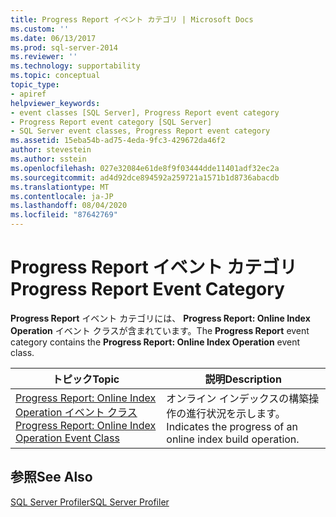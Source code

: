 ```yaml
---
title: Progress Report イベント カテゴリ | Microsoft Docs
ms.custom: ''
ms.date: 06/13/2017
ms.prod: sql-server-2014
ms.reviewer: ''
ms.technology: supportability
ms.topic: conceptual
topic_type:
- apiref
helpviewer_keywords:
- event classes [SQL Server], Progress Report event category
- Progress Report event category [SQL Server]
- SQL Server event classes, Progress Report event category
ms.assetid: 15eba54b-ad75-4eda-9fc3-429672da46f2
author: stevestein
ms.author: sstein
ms.openlocfilehash: 027e32084e61de8f9f03444dde11401adf32ec2a
ms.sourcegitcommit: ad4d92dce894592a259721a1571b1d8736abacdb
ms.translationtype: MT
ms.contentlocale: ja-JP
ms.lasthandoff: 08/04/2020
ms.locfileid: "87642769"
---
```

# <a name="progress-report-event-category"></a><span data-ttu-id="69b5d-102">Progress Report イベント カテゴリ</span><span class="sxs-lookup"><span data-stu-id="69b5d-102">Progress Report Event Category</span></span>
  <span data-ttu-id="69b5d-103">**Progress Report** イベント カテゴリには、 **Progress Report: Online Index Operation** イベント クラスが含まれています。</span><span class="sxs-lookup"><span data-stu-id="69b5d-103">The **Progress Report** event category contains the **Progress Report: Online Index Operation** event class.</span></span>  
  
|<span data-ttu-id="69b5d-104">トピック</span><span class="sxs-lookup"><span data-stu-id="69b5d-104">Topic</span></span>|<span data-ttu-id="69b5d-105">説明</span><span class="sxs-lookup"><span data-stu-id="69b5d-105">Description</span></span>|  
|-----------|-----------------|  
|[<span data-ttu-id="69b5d-106">Progress Report: Online Index Operation イベント クラス</span><span class="sxs-lookup"><span data-stu-id="69b5d-106">Progress Report: Online Index Operation Event Class</span></span>](progress-report-online-index-operation-event-class.md)|<span data-ttu-id="69b5d-107">オンライン インデックスの構築操作の進行状況を示します。</span><span class="sxs-lookup"><span data-stu-id="69b5d-107">Indicates the progress of an online index build operation.</span></span>|  
  
## <a name="see-also"></a><span data-ttu-id="69b5d-108">参照</span><span class="sxs-lookup"><span data-stu-id="69b5d-108">See Also</span></span>  
 [<span data-ttu-id="69b5d-109">SQL Server Profiler</span><span class="sxs-lookup"><span data-stu-id="69b5d-109">SQL Server Profiler</span></span>](../../tools/sql-server-profiler/sql-server-profiler.md)  
  
  
